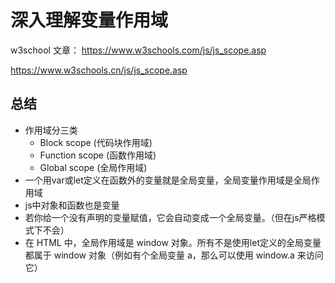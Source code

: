 # 深入理解变量作用域
w3school 文章： https://www.w3schools.com/js/js_scope.asp

https://www.w3schools.cn/js/js_scope.asp

## 总结
- 作用域分三类
    - Block scope (代码块作用域)
    - Function scope (函数作用域)
    - Global scope (全局作用域)
- 一个用var或let定义在函数外的变量就是全局变量，全局变量作用域是全局作用域
- js中对象和函数也是变量
- 若你给一个没有声明的变量赋值，它会自动变成一个全局变量。（但在js严格模式下不会）
- 在 HTML 中，全局作用域是 window 对象。所有不是使用let定义的全局变量都属于 window 对象（例如有个全局变量 a，那么可以使用 window.a 来访问它）
